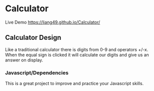 # Calculator
Live Demo https://liang49.github.io/Calculator/
## Calculator Design
Like a traditional calculator there is digits from 0-9 and operators +/-x. When the equal sign is clicked it will calculate our digits and give us an answer on display.

### Javascript/Dependencies 

This is a great project to improve and practice your Javascript skills. 

 
